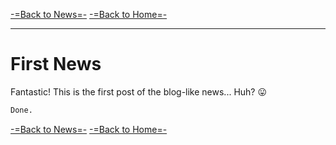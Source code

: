 [-=Back to News=-](https://funlw65.github.io/news.html)	[-=Back to Home=-](https://funlw65.github.io/)
***

# First News

Fantastic! This is the first post of the blog-like news... Huh?  :stuck_out_tongue:

```markdown
Done.
```
[-=Back to News=-](https://funlw65.github.io/news.html)	[-=Back to Home=-](https://funlw65.github.io/)
